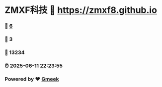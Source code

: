 # ZMXF科技 :link: https://zmxf8.github.io 
### :page_facing_up: [6](https://zmxf8.github.io/tag.html) 
### :speech_balloon: 3 
### :hibiscus: 13234 
### :alarm_clock: 2025-06-11 22:23:55 
### Powered by :heart: [Gmeek](https://github.com/Meekdai/Gmeek)
